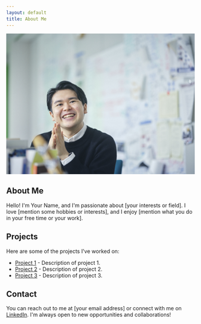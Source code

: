 ```yaml
---
layout: default
title: About Me
---
```


![Your Name's Profile Picture](/assets/images/your-profile-picture.jpg)

## About Me

Hello! I'm Your Name, and I'm passionate about [your interests or field]. I love [mention some hobbies or interests], and I enjoy [mention what you do in your free time or your work].

## Projects

Here are some of the projects I've worked on:

- [Project 1](#) - Description of project 1.
- [Project 2](#) - Description of project 2.
- [Project 3](#) - Description of project 3.

## Contact

You can reach out to me at [your email address] or connect with me on [LinkedIn](https://linkedin.com/in/yourprofile). I'm always open to new opportunities and collaborations!
